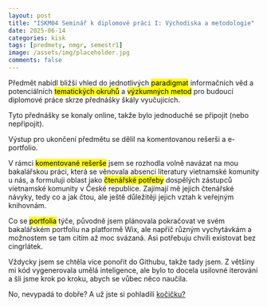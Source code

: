 ```yaml
---
layout: post
title: "ISKM04 Seminář k diplomové práci I: Východiska a metodologie"
date: 2025-06-14
categories: kisk
tags: [predmety, nmgr, semestr1]
image: /assets/img/placeholder.jpg
comments: false
---
```


<p>Předmět nabídl bližší vhled do jednotlivých <mark>paradigmat</mark> informačních věd a potenciálních <mark>tematických okruhů</mark> a <mark>výzkumných metod</mark> pro budoucí diplomové práce skrze přednášky škály vyučujících.

Tyto přednášky se konaly online, takže bylo jednoduché se připojit (nebo nepřipojit).</p>

<p>Výstup pro ukončení předmětu se dělil na komentovanou rešerši a e-portfolio.</p>

<p>V rámci <mark>komentované rešerše</mark> jsem se rozhodla volně navázat na mou bakalářskou práci, která se věnovala absenci literatury vietnamské komunity u nás, a formuluji oblast jako <mark>čtenářské potřeby</mark> dospělých zástupců vietnamské komunity v České republice. Zajímají mě jejich čtenářské návyky, tedy co a jak čtou, ale ještě důležitěji jejich vztah k veřejným knihovnám.</p>

<p>Co se <mark>portfolia</mark> týče, původně jsem plánovala pokračovat ve svém bakalářském portfoliu na platformě Wix, ale napříč různým vychytávkám a možnostem se tam cítím až moc svázaná. Asi potřebuju chvíli existovat bez cingrlátek.</p>

<p>Vždycky jsem se chtěla více ponořit do Githubu, takže tady jsem. Z většiny mi kód vygenerovala umělá inteligence, ale bylo to docela usilovné iterování a šli jsme krok po kroku, abych se vůbec něco naučila.</p>

<p>No, nevypadá to dobře? A už jste si pohladili <a href="https://webneko.net/">kočičku?</a></p>